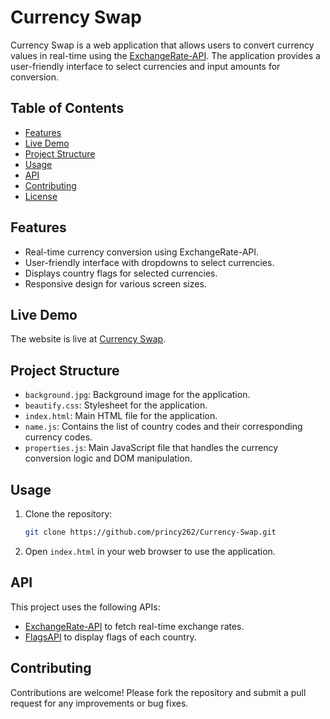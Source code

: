 # Currency Swap

Currency Swap is a web application that allows users to convert currency values in real-time using the [ExchangeRate-API](https://www.exchangerate-api.com/). The application provides a user-friendly interface to select currencies and input amounts for conversion.


## Table of Contents

- [Features](#features)
- [Live Demo](#live-demo)
- [Project Structure](#project-structure)
- [Usage](#usage)
- [API](#api)
- [Contributing](#contributing)
- [License](#license)

## Features

- Real-time currency conversion using ExchangeRate-API.
- User-friendly interface with dropdowns to select currencies.
- Displays country flags for selected currencies.
- Responsive design for various screen sizes.

## Live Demo

The website is live at [Currency Swap](https://princy262.github.io/Currency-Swap/).

## Project Structure

- `background.jpg`: Background image for the application.
- `beautify.css`: Stylesheet for the application.
- `index.html`: Main HTML file for the application.
- `name.js`: Contains the list of country codes and their corresponding currency codes.
- `properties.js`: Main JavaScript file that handles the currency conversion logic and DOM manipulation.

## Usage

1. Clone the repository:
    ```sh
    git clone https://github.com/princy262/Currency-Swap.git
    ```
2. Open `index.html` in your web browser to use the application.

## API

This project uses the following APIs:
- [ExchangeRate-API](https://www.exchangerate-api.com/) to fetch real-time exchange rates.
- [FlagsAPI](https://flagsapi.com) to display flags of each country.


## Contributing

Contributions are welcome! Please fork the repository and submit a pull request for any improvements or bug fixes.